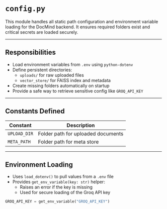 # `config.py`

This module handles all static path configuration and environment variable loading for the DocMind backend. It ensures required folders exist and critical secrets are loaded securely.

---

## Responsibilities

- Load environment variables from `.env` using `python-dotenv`
- Define persistent directories:
  - `uploads/` for raw uploaded files
  - `vector_store/` for FAISS index and metadata
- Create missing folders automatically on startup
- Provide a safe way to retrieve sensitive config like `GROQ_API_KEY`

---

## Constants Defined

| Constant       | Description                            |
|----------------|----------------------------------------|
| `UPLOAD_DIR`   | Folder path for uploaded documents      |
| `META_PATH`   | Folder path for meta store             |

---

## Environment Loading

- Uses `load_dotenv()` to pull values from a `.env` file
- Provides `get_env_variable(key: str)` helper:
  - Raises an error if the key is missing
  - Used for secure loading of the Groq API key

```python
GROQ_API_KEY = get_env_variable("GROQ_API_KEY")
```
